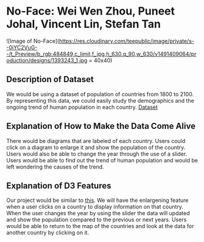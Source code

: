 # No-Face: Wei Wen Zhou, Puneet Johal, Vincent Lin, Stefan Tan
![Image of No-Face](https://res.cloudinary.com/teepublic/image/private/s--0iYC2VuG--/t_Preview/b_rgb:484849,c_limit,f_jpg,h_630,q_90,w_630/v1491409064/production/designs/1393243_1.jpg = 40x40)
##
## Description of Dataset
We would be using a dataset of population of countries from 1800 to 2100. By representing this data, we could easily study the demographics and the ongoing trend of human population in each country. 
[Dataset](https://docs.google.com/spreadsheets/d/18Ep3s1S0cvlT1ovQG9KdipLEoQ1Ktz5LtTTQpDcWbX0/edit?fbclid=IwAR2jyskV6_9ngphh320K3Q0MtmshKmaupYqNLCYaBI4gf2LMHA1T1x1u8u8#gid=1863690772)

## Explanation of How to Make the Data Come Alive
There would be diagrams that are labeled of each country. Users could click on a diagram to enlarge it and show the population of the country. Users would also be able to change the year through the use of a slider. Users would be able to find out the trend of human population and would be left wondering the causes of the trend.

## Explanation of D3 Features
Our project would be similar to [this](https://bl.ocks.org/mbostock/2206590). We will have the enlargening feature when a user clicks on a country to display information on that country. When the user changes the year by using the slider the data will updated and show the population compared to the previous or next years. Users would be able to return to the map of the countries and look at the data for another country by clicking on it.  
